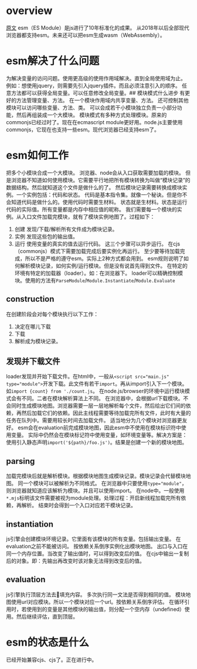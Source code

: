 # overview
[原文](https://hacks.mozilla.org/2018/03/es-modules-a-cartoon-deep-dive/)
esm（ES Module）是js进行了10年标准化的成果。
从2018年以后全部现代浏览器都支持esm。未来还可以把esm生成wasm（WebAssembly）。

# esm解决了什么问题
为解决变量的访问问题。使用更高级的使用作用域解决。直到全局使用域为止。
例如：想使用jquery，则需要先引入jquery插件。而且必须注意引入的顺序。
任意方法都可以获得全局变量。可以任意修改全局变量。## 模块模式什么进步
有更好的方法管理变量、方法。
在一个模块作用域内共享变量、方法。
还可控制其他模块可以访问哪些变量、方法、类。
可以会成若干小模块独立负责一小部分功能，然后再组装成一个大模块。
模块模式有多种方式处理模块。原来的commonjs已经过时了。现在在ecmascript module更好用。node.js主要使用commonjs，它现在也支持一些esm。现代浏览器已经支持esm了。

# esm如何工作
把多个小模块合成一个大模块。
浏览器、node会从入口获取需要加载的模块。
但是浏览器不知道如何使用模块。它需要平行地把所有模块转换为叫做“模块记录”的数据结构。然后就知道这个文件是做什么的了。
然后模块记录需要转换成模块实例。一个实例包括：代码和状态。
代码是基本指令集。就像一个秘诀。但是你不会知道代码是做什么的。使用代码时需要生材料。
状态就是生材料。状态是运行代码的实际值。所有变量都是内存中相应值的昵称。
我们需要每一个模块的实例。从入口文件加载完模块，就有了模块实例地图了。过程如下：
1. 创建 发现/下载/解析所有文件成为模块记录。
2. 实例 发现这些包的输出值。
3. 运行 使用变量的真实的值去运行代码。
这三个步骤可以异步运行。
在cjs（commonjs）模式下需要加载完成后要实例化再运行。
至少要等待加载完成，所以不是严格的遵守esm。实际上2种方式都会用到。
esm规则说明了如何解析模块记录，如何实例/运行模块。但是没有说首先得到文件。
在特定的环境有特定的加载器（loader）。如：在浏览器下。
loader可以精确控制模块。使用的方法有`ParseModule`/`Module.Instantiate`/`Module.Evaluate`

## construction
在创建阶段会对每个模块执行以下工作：
1. 决定在哪儿下载
2. 下载
3. 解析成为模块记录。

## 发现并下载文件
loader发现并开始下载文件。在html中，一般从`<script src="main.js" type="module">`开发下载。此文件有若干`import`。再从import引入下一个模块。
如`import {count} from './count.js`。
在node.js/browser的环境中运行模块模式会有不同。二者在模块解析算法上不同。
在浏览器中，会根据url下载模块。不会同时生成模块地图。浏览器需要一层一层地解析每个文件，然后绘出它们间的依赖，再然后加载它们的依赖。因此主线程需要等待加载完所有文件，此时有大量的任务在队列中。需要用较长时间去加载文件。
适当地分为几个模块对浏览器更友好。
esm会在evaluation前完成模块地图，因此esm中不使用在模块标识符中使用变量。
实际中仍然会在模块标记符中使用变量，如环境变量等。解决方案是：使用引入静态声明`import('${path}/foo.js')`。结果是创建一个新的模块地图。

## parsing
加载完模块后就是解析模块。根据模块地图生成模块记录。模块记录会代替模块地图。
同一个模块可以被解析为不同格式。
在浏览器中只要使用`type="module"`，则浏览器就知道应该解析为模块。并且可以使用import。
在node中。一般使用`*.mjs`标明该文件需要被视为module处理。处理过程：开启新线程加载完所有依赖，再解析。
结束时会得到一个入口对应若干模块记录。

## instantiation
js引擎会创建模块环境记录。它里面有该模块的所有变量。包括输出变量。
在evaluation之前不能被访问。
按依赖关系倒序实例化出模块地图。
出口与入口在同一个内存位置。当改变了输出值时，可以得到改变后的值。
在cjs中输出一复制后的对象。即：先输出再改变时该对象无法得到改变后的值。

## evaluation
js引擎执行顶层方法去填充内容。
多次执行同一文法是否得到相同的值。
模块地图使用url对应模块。所以一个模块对应一个url。按依赖关系倒序评估。
在循环引用时，若使用到的变量是其他模块的输出值，则分配一个空内存（undefined）使用。然后继续评估，直到顶层。

# esm的状态是什么
已经开始兼容cjs、cjs了。正在进行中。
